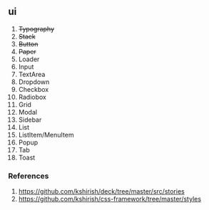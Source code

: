 ## ui

1. ~~Typography~~
2. ~~Stack~~
3. ~~Button~~
4. ~~Paper~~
5. Loader
6. Input
7. TextArea
8. Dropdown
9. Checkbox
10. Radiobox
11. Grid
12. Modal
13. Sidebar
14. List
15. ListItem/MenuItem
16. Popup
17. Tab
18. Toast

### References

1. https://github.com/kshirish/deck/tree/master/src/stories
2. https://github.com/kshirish/css-framework/tree/master/styles
